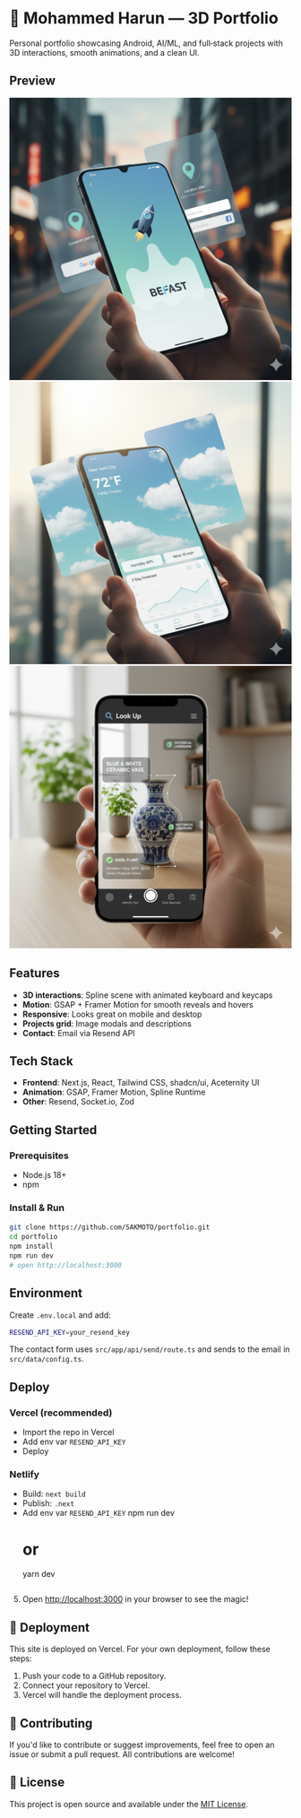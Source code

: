 # 🚀 Mohammed Harun — 3D Portfolio

Personal portfolio showcasing Android, AI/ML, and full‑stack projects with 3D interactions, smooth animations, and a clean UI.

## Preview

![Befast](./public/assets/projects/g1.png)
![Weather](./public/assets/projects/g2.png)
![Look Up](./public/assets/projects/g3.png)

## Features

- **3D interactions**: Spline scene with animated keyboard and keycaps
- **Motion**: GSAP + Framer Motion for smooth reveals and hovers
- **Responsive**: Looks great on mobile and desktop
- **Projects grid**: Image modals and descriptions
- **Contact**: Email via Resend API

## Tech Stack

- **Frontend**: Next.js, React, Tailwind CSS, shadcn/ui, Aceternity UI
- **Animation**: GSAP, Framer Motion, Spline Runtime
- **Other**: Resend, Socket.io, Zod

## Getting Started

### Prerequisites

- Node.js 18+
- npm

### Install & Run

```bash
git clone https://github.com/SAKMOTO/portfolio.git
cd portfolio
npm install
npm run dev
# open http://localhost:3000
```

## Environment

Create `.env.local` and add:

```bash
RESEND_API_KEY=your_resend_key
```

The contact form uses `src/app/api/send/route.ts` and sends to the email in `src/data/config.ts`.

## Deploy

### Vercel (recommended)
- Import the repo in Vercel
- Add env var `RESEND_API_KEY`
- Deploy

### Netlify
- Build: `next build`
- Publish: `.next`
- Add env var `RESEND_API_KEY`
    npm run dev
    # or
    yarn dev
    ```

5. Open [http://localhost:3000](http://localhost:3000) in your browser to see the magic!

## 🚀 Deployment

This site is deployed on Vercel. For your own deployment, follow these steps:

1. Push your code to a GitHub repository.
2. Connect your repository to Vercel.
3. Vercel will handle the deployment process.

## 🤝 Contributing

If you'd like to contribute or suggest improvements, feel free to open an issue or submit a pull request. All contributions are welcome!

## 📄 License

This project is open source and available under the [MIT License](LICENSE).
